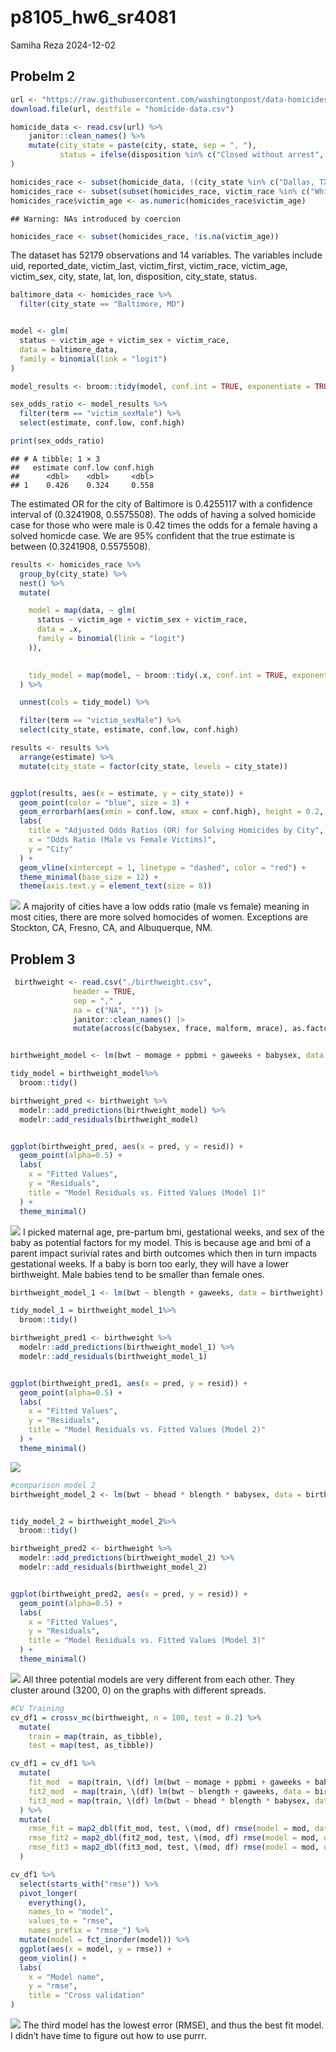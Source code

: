 p8105_hw6_sr4081
================
Samiha Reza
2024-12-02

## Probelm 2

``` r
url <- "https://raw.githubusercontent.com/washingtonpost/data-homicides/master/homicide-data.csv"
download.file(url, destfile = "homicide-data.csv")

homicide_data <- read.csv(url) %>%
    janitor::clean_names() %>%
    mutate(city_state = paste(city, state, sep = ", "),
           status = ifelse(disposition %in% c("Closed without arrest", "Open/No arrest"), 0, 1)
)

homicides_race <- subset(homicide_data, !(city_state %in% c("Dallas, TX", "Phoenix, AZ", "Kansas City, MO", "Tulsa, AL")))
homicides_race <- subset(subset(homicides_race, victim_race %in% c("White", "Black")))
homicides_race$victim_age <- as.numeric(homicides_race$victim_age)
```

    ## Warning: NAs introduced by coercion

``` r
homicides_race <- subset(homicides_race, !is.na(victim_age))
```

The dataset has 52179 observations and 14 variables. The variables
include uid, reported_date, victim_last, victim_first, victim_race,
victim_age, victim_sex, city, state, lat, lon, disposition, city_state,
status.

``` r
baltimore_data <- homicides_race %>%
  filter(city_state == "Baltimore, MD")


model <- glm(
  status ~ victim_age + victim_sex + victim_race,
  data = baltimore_data,
  family = binomial(link = "logit")
)

model_results <- broom::tidy(model, conf.int = TRUE, exponentiate = TRUE)

sex_odds_ratio <- model_results %>%
  filter(term == "victim_sexMale") %>%
  select(estimate, conf.low, conf.high)

print(sex_odds_ratio)
```

    ## # A tibble: 1 × 3
    ##   estimate conf.low conf.high
    ##      <dbl>    <dbl>     <dbl>
    ## 1    0.426    0.324     0.558

The estimated OR for the city of Baltimore is 0.4255117 with a
confidence interval of (0.3241908, 0.5575508). The odds of having a
solved homicide case for those who were male is 0.42 times the odds for
a female having a solved homicde case. We are 95% confident that the
true estimate is between (0.3241908, 0.5575508).

``` r
results <- homicides_race %>%
  group_by(city_state) %>%
  nest() %>%  
  mutate(

    model = map(data, ~ glm(
      status ~ victim_age + victim_sex + victim_race,  
      data = .x,
      family = binomial(link = "logit")
    )),
    

    tidy_model = map(model, ~ broom::tidy(.x, conf.int = TRUE, exponentiate = TRUE))
  ) %>%

  unnest(cols = tidy_model) %>%

  filter(term == "victim_sexMale") %>%
  select(city_state, estimate, conf.low, conf.high)
```

``` r
results <- results %>%
  arrange(estimate) %>%
  mutate(city_state = factor(city_state, levels = city_state)) 


ggplot(results, aes(x = estimate, y = city_state)) +
  geom_point(color = "blue", size = 3) + 
  geom_errorbarh(aes(xmin = conf.low, xmax = conf.high), height = 0.2, color = "gray") + 
  labs(
    title = "Adjusted Odds Ratios (OR) for Solving Homicides by City",
    x = "Odds Ratio (Male vs Female Victims)",
    y = "City"
  ) +
  geom_vline(xintercept = 1, linetype = "dashed", color = "red") + 
  theme_minimal(base_size = 12) +
  theme(axis.text.y = element_text(size = 8)) 
```

![](p8105_hw6_sr4081_files/figure-gfm/plot-1.png)<!-- --> A majority of
cities have a low odds ratio (male vs female) meaning in most cities,
there are more solved homocides of women. Exceptions are Stockton, CA,
Fresno, CA, and Albuquerque, NM.

## Problem 3

``` r
 birthweight <- read.csv("./birthweight.csv", 
              header = TRUE, 
              sep = "," ,
              na = c("NA", "")) |>
              janitor::clean_names() |>
              mutate(across(c(babysex, frace, malform, mrace), as.factor))


birthweight_model <- lm(bwt ~ momage + ppbmi + gaweeks + babysex, data = birthweight)

tidy_model = birthweight_model%>% 
  broom::tidy()

birthweight_pred <- birthweight %>%
  modelr::add_predictions(birthweight_model) %>%
  modelr::add_residuals(birthweight_model)


ggplot(birthweight_pred, aes(x = pred, y = resid)) +
  geom_point(alpha=0.5) +
  labs(
    x = "Fitted Values",
    y = "Residuals",
    title = "Model Residuals vs. Fitted Values (Model 1)"
  ) +
  theme_minimal()
```

![](p8105_hw6_sr4081_files/figure-gfm/data2-1.png)<!-- --> I picked
maternal age, pre-partum bmi, gestational weeks, and sex of the baby as
potential factors for my model. This is because age and bmi of a parent
impact surivial rates and birth outcomes which then in turn impacts
gestational weeks. If a baby is born too early, they will have a lower
birthweight. Male babies tend to be smaller than female ones.

``` r
birthweight_model_1 <- lm(bwt ~ blength + gaweeks, data = birthweight)

tidy_model_1 = birthweight_model_1%>% 
  broom::tidy()

birthweight_pred1 <- birthweight %>%
  modelr::add_predictions(birthweight_model_1) %>%
  modelr::add_residuals(birthweight_model_1)


ggplot(birthweight_pred1, aes(x = pred, y = resid)) +
  geom_point(alpha=0.5) +
  labs(
    x = "Fitted Values",
    y = "Residuals",
    title = "Model Residuals vs. Fitted Values (Model 2)"
  ) +
  theme_minimal()
```

![](p8105_hw6_sr4081_files/figure-gfm/comparison-1.png)<!-- -->

``` r
#comparison model 2
birthweight_model_2 <- lm(bwt ~ bhead * blength * babysex, data = birthweight)


tidy_model_2 = birthweight_model_2%>% 
  broom::tidy()

birthweight_pred2 <- birthweight %>%
  modelr::add_predictions(birthweight_model_2) %>%
  modelr::add_residuals(birthweight_model_2)


ggplot(birthweight_pred2, aes(x = pred, y = resid)) +
  geom_point(alpha=0.5) +
  labs(
    x = "Fitted Values",
    y = "Residuals",
    title = "Model Residuals vs. Fitted Values (Model 3)"
  ) +
  theme_minimal()
```

![](p8105_hw6_sr4081_files/figure-gfm/comparison-2.png)<!-- --> All
three potential models are very different from each other. They cluster
around (3200, 0) on the graphs with different spreads.

``` r
#CV Training
cv_df1 = crossv_mc(birthweight, n = 100, test = 0.2) %>% 
  mutate(
    train = map(train, as_tibble),
    test = map(test, as_tibble))

cv_df1 = cv_df1 %>% 
  mutate(
    fit_mod  = map(train, \(df) lm(bwt ~ momage + ppbmi + gaweeks + babysex, data = birthweight)),
    fit2_mod  = map(train, \(df) lm(bwt ~ blength + gaweeks, data = birthweight)),
    fit3_mod = map(train, \(df) lm(bwt ~ bhead * blength * babysex, data = birthweight))
  ) %>% 
  mutate(
    rmse_fit = map2_dbl(fit_mod, test, \(mod, df) rmse(model = mod, data = df)),
    rmse_fit2 = map2_dbl(fit2_mod, test, \(mod, df) rmse(model = mod, data = df)),
    rmse_fit3 = map2_dbl(fit3_mod, test, \(mod, df) rmse(model = mod, data = df))
  )

cv_df1 %>%  
  select(starts_with("rmse")) %>%  
  pivot_longer(
    everything(),
    names_to = "model", 
    values_to = "rmse",
    names_prefix = "rmse_") %>%  
  mutate(model = fct_inorder(model)) %>%  
  ggplot(aes(x = model, y = rmse)) + 
  geom_violin() + 
  labs(
    x = "Model name",
    y = "rmse",
    title = "Cross validation"
)
```

![](p8105_hw6_sr4081_files/figure-gfm/unnamed-chunk-1-1.png)<!-- --> The
third model has the lowest error (RMSE), and thus the best fit model. I
didn’t have time to figure out how to use purrr.
